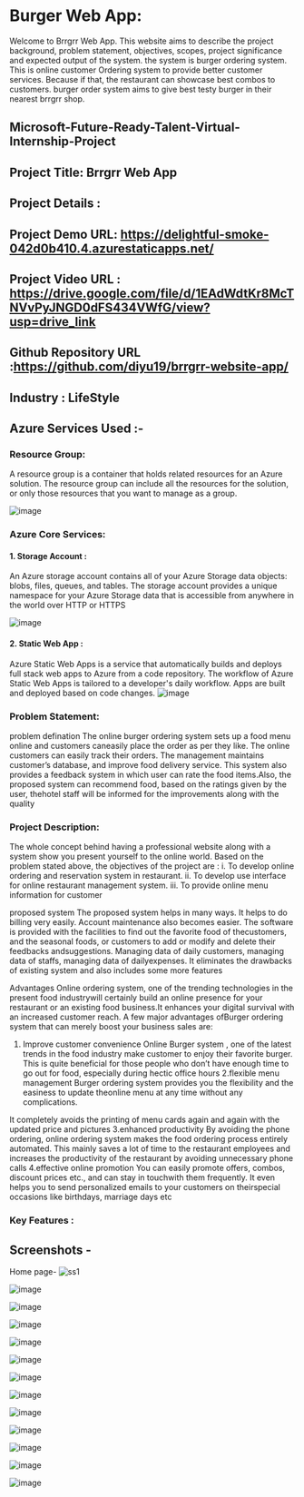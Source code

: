 # Burger Web App:
Welcome to Brrgrr Web App. This website aims to describe the project background, problem statement, objectives, scopes, project significance and expected output of the system.
the system is burger ordering system. This is online customer Ordering system to provide better customer services.
Because if that, the restaurant can showcase best combos to customers.
burger order system aims to give best testy burger in their nearest brrgrr shop.

## Microsoft-Future-Ready-Talent-Virtual-Internship-Project

## Project Title: Brrgrr Web App
## Project Details :
## Project Demo URL: https://delightful-smoke-042d0b410.4.azurestaticapps.net/
## Project  Video URL : https://drive.google.com/file/d/1EAdWdtKr8McTNVvPyJNGD0dFS434VWfG/view?usp=drive_link
## Github Repository URL :https://github.com/diyu19/brrgrr-website-app/
## Industry : LifeStyle

## Azure Services Used :-
### Resource Group:
A resource group is a container that holds related resources for an Azure solution.
The resource group can include all the resources for the solution, or only those resources that you want to manage as a group.

![image](https://github.com/diyu19/brrgrr-website-app/assets/72639368/9c218d66-f23f-4451-b03e-ca5f353b4c3d)

###  Azure Core Services:
#### 1. Storage Account :
An Azure storage account contains all of your Azure Storage data objects: 
blobs, files, queues, and tables. The storage account provides a unique namespace for
your Azure Storage data that is accessible from anywhere in the world over HTTP or HTTPS

![image](https://github.com/diyu19/brrgrr-website-app/assets/72639368/2f35d29f-b43e-41cc-8dc2-90267f8afc10)
#### 2. Static Web App :
Azure Static Web Apps is a service that automatically builds and deploys full stack web apps to
Azure from a code repository. The workflow of Azure Static Web Apps is tailored to a developer's daily workflow. 
Apps are built and deployed based on code changes.
![image](https://github.com/diyu19/brrgrr-website-app/assets/72639368/3573eddb-2538-4fa8-8df3-aed8b34fe31c)

### Problem Statement:
problem defination
The online burger ordering system sets up a food menu online and customers caneasily place the order as per they like.
 The online customers can easily track their orders.
The management maintains customer’s database, and improve food delivery service.
 This system also provides a feedback system in which user can rate the food items.Also, 
 the proposed system can recommend food, based on the ratings given by the user, thehotel staff will be informed for the improvements along with the quality

### Project Description:

The whole concept behind having a professional website along with a system show you present yourself to the online
world.
Based on the problem stated above, the objectives of the project are :
 i. To develop online ordering and reservation system in restaurant.
 ii. To develop use interface for online restaurant management system.
 iii. To provide online menu information for customer


proposed system
The proposed system helps in many ways.
 It helps to do billing very easily.
 Account maintenance also becomes easier.
 The software is provided with the facilities to find out the favorite food of thecustomers, and the seasonal foods, or customers to add or modify and delete their feedbacks andsuggestions.
 Managing data of daily customers, managing data of staffs, managing data of dailyexpenses. It eliminates the drawbacks of existing system and also includes some more features

Advantages
Online ordering system, one of the trending technologies in the present food industrywill certainly build an online presence for your restaurant or an existing food business.It enhances your digital survival with an increased customer reach. A few major
advantages ofBurger ordering system
 that can merely boost your business sales are:
1. Improve customer convenience
Online Burger system , one of the latest trends in the food industry make customer to enjoy their favorite burger.
This is quite beneficial for those people who don’t have enough time to go out for
food, especially during hectic office hours
2.flexible menu management
Burger ordering system provides you the flexibility and the easiness to update theonline menu at any time without any complications.

 It completely avoids the printing of menu cards again and again with the updated price and pictures
3.enhanced productivity 
By avoiding the phone ordering, online ordering system makes the food ordering process entirely automated.
 This mainly saves a lot of time to the restaurant employees and increases the productivity of the restaurant by avoiding unnecessary phone calls
4.effective online promotion
You can easily promote offers, combos, discount prices etc., and can stay in touchwith them frequently. It even helps you to send personalized emails to your customers on theirspecial occasions like birthdays, marriage days etc
### Key Features :

## Screenshots -
Home page- 
![ss1](https://github.com/diyu19/brrgrr-website-app/assets/72639368/76b42c99-ff90-41ab-bfa0-bef211df4bd0)


![image](https://github.com/diyu19/brrgrr-website-app/assets/72639368/b04ddd01-7026-4c48-848f-ec75979b005d)


![image](https://github.com/diyu19/brrgrr-website-app/assets/72639368/43757205-676b-4e93-bcf4-86af0e2f1a2e)


![image](https://github.com/diyu19/brrgrr-website-app/assets/72639368/4aca47b5-0e8e-4a14-bbab-d41d80ec74ac)


![image](https://github.com/diyu19/brrgrr-website-app/assets/72639368/c34920a1-8303-4c0f-a138-32bda35d09f4)


![image](https://github.com/diyu19/brrgrr-website-app/assets/72639368/81a47d15-83dd-4ef3-a675-d7d7ca364089)


![image](https://github.com/diyu19/brrgrr-website-app/assets/72639368/49b30f48-58f3-4d11-8f0a-1e3c8927693d)

![image](https://github.com/diyu19/brrgrr-website-app/assets/72639368/401c811e-825e-462d-a22d-701df24e5b2b)


![image](https://github.com/diyu19/brrgrr-website-app/assets/72639368/89ae04c6-ba8c-472d-a0e2-3af9b8e30a95)


![image](https://github.com/diyu19/brrgrr-website-app/assets/72639368/4ce37760-c9f1-44a1-b4a3-54dd100d3c2b)

![image](https://github.com/diyu19/brrgrr-website-app/assets/72639368/737555ae-0935-4ead-95df-893340534a8e)


![image](https://github.com/diyu19/brrgrr-website-app/assets/72639368/58ea7582-bc23-4073-b811-9bc7cb2407ee)

![image](https://github.com/diyu19/brrgrr-website-app/assets/72639368/89fee3aa-a372-432f-b177-9ef7369027de)












